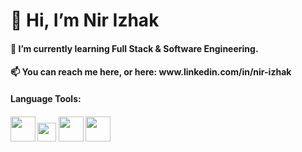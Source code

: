 <h1>👋 Hi, I’m Nir Izhak </h1>
<h4> 🌱 I’m currently learning Full Stack & Software Engineering.</h4>
<h4>📫 You can reach me here, or here: www.linkedin.com/in/nir-izhak</h4>

<h4> Language Tools: <h4>
  <img src="https://camo.githubusercontent.com/7911c53f2f66424f2e58d69d4fcff2bc050458b5ac86115ba2c8b70fcb0ffa01/68747470733a2f2f75706c6f61642e77696b696d656469612e6f72672f77696b6970656469612f636f6d6d6f6e732f7468756d622f362f36312f48544d4c355f6c6f676f5f616e645f776f72646d61726b2e7376672f3132303070782d48544d4c355f6c6f676f5f616e645f776f72646d61726b2e7376672e706e67" width="40px">
  
  <img src="https://camo.githubusercontent.com/9e1e581e471c46277e85998d1617041759f8fc1e1db091ee5415685a1a71ec92/68747470733a2f2f75706c6f61642e77696b696d656469612e6f72672f77696b6970656469612f636f6d6d6f6e732f7468756d622f642f64352f435353335f6c6f676f5f616e645f776f72646d61726b2e7376672f3134353270782d435353335f6c6f676f5f616e645f776f72646d61726b2e7376672e706e67" width="30px">

  
  <img src="https://camo.githubusercontent.com/a30d7492025ac65a67d91e4d6a4757ac1c193d8342829a8ddca216ba6788b14d/68747470733a2f2f696d672e69636f6e73382e636f6d2f636f6c6f722f34382f3030303030302f6a6176617363726970742d2d76322e706e67" width="40px">
  
  <img src="https://miro.medium.com/max/600/1*A_Hg7NPIoARg0RmdsVapqg.png" width="40px">
